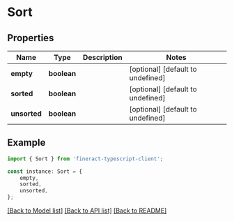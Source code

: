 # Sort


## Properties

Name | Type | Description | Notes
------------ | ------------- | ------------- | -------------
**empty** | **boolean** |  | [optional] [default to undefined]
**sorted** | **boolean** |  | [optional] [default to undefined]
**unsorted** | **boolean** |  | [optional] [default to undefined]

## Example

```typescript
import { Sort } from 'fineract-typescript-client';

const instance: Sort = {
    empty,
    sorted,
    unsorted,
};
```

[[Back to Model list]](../README.md#documentation-for-models) [[Back to API list]](../README.md#documentation-for-api-endpoints) [[Back to README]](../README.md)
